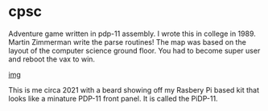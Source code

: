 # cpsc
Adventure game written in pdp-11 assembly. I wrote this in college in 1989. Martin Zimmerman write the parse routines! The map was based on the layout of the computer science ground floor. You had to become super user and reboot the vax to win.

[img](https://github.com/kjs452/cpsc/blob/main/kenpdp11.jpg "Me with the PiDP-11")

This is me circa 2021 with a beard showing off my Rasbery Pi based kit that looks like a minature PDP-11 front panel. It is called the PiDP-11.
